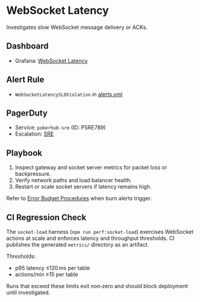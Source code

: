 # WebSocket Latency

Investigates slow WebSocket message delivery or ACKs.

## Dashboard
- Grafana: [WebSocket Latency](../../infra/observability/websocket-latency-dashboard.json)

## Alert Rule
- `WebSocketLatencySLOViolation` in [alerts.yml](../../infra/observability/alerts.yml)

## PagerDuty
- Service: `pokerhub-sre` (ID: PSRE789) <!-- Update ID if PagerDuty service changes -->
- Escalation: [SRE](https://pokerhub.pagerduty.com/escalation_policies/PABC123)

## Playbook
1. Inspect gateway and socket server metrics for packet loss or backpressure.
2. Verify network paths and load balancer health.
3. Restart or scale socket servers if latency remains high.

Refer to [Error Budget Procedures](../error-budget-procedures.md) when burn alerts trigger.

## CI Regression Check

The `socket-load` harness (`npm run perf:socket-load`) exercises WebSocket
actions at scale and enforces latency and throughput thresholds. CI publishes
the generated `metrics/` directory as an artifact.

Thresholds:

- p95 latency ≤120 ms per table
- actions/min ≥15 per table

Runs that exceed these limits exit non‑zero and should block deployment until
investigated.
